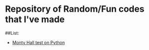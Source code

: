 # Repository of Random/Fun codes that I've made

##List:

- [Monty Hall test on Python](Monty_Hall.ipynb)

